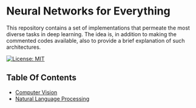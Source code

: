 # Neural Networks for Everything

This repository contains a set of implementations that permeate the most diverse tasks in deep learning. The idea is, in addition to making the commented codes available, also to provide a brief explanation of such architectures.


[![License: MIT](https://img.shields.io/badge/License-MIT-yellow.svg)](https://opensource.org/licenses/MIT)

## Table Of Contents

- [Computer Vision](https://github.com/paulosantosneto/nns-for-everything/tree/main/computer_vision/)
- [Natural Language Processing](https://github.com/paulosantosneto/nns-for-everything/tree/main/natural_language_processing/)

